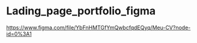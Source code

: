 # Lading_page_portfolio_figma
https://www.figma.com/file/YbFnHMTGfYmQwbcfqdEQyq/Meu-CV?node-id=0%3A1
